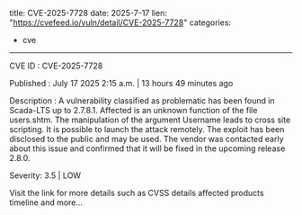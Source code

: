  
title: CVE-2025-7728
date: 2025-7-17
lien: "https://cvefeed.io/vuln/detail/CVE-2025-7728"
categories:
  - cve
---

CVE ID : CVE-2025-7728

Published :  July 17
2025
2:15 a.m. | 13 hours
49 minutes ago

Description : A vulnerability classified as problematic has been found in Scada-LTS up to 2.7.8.1. Affected is an unknown function of the file users.shtm. The manipulation of the argument Username leads to cross site scripting. It is possible to launch the attack remotely. The exploit has been disclosed to the public and may be used. The vendor was contacted early about this issue and confirmed that it will be fixed in the upcoming release 2.8.0.

Severity: 3.5 | LOW

Visit the link for more details
such as CVSS details
affected products
timeline
and more...

